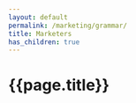 ```yaml
---
layout: default
permalink: /marketing/grammar/
title: Marketers
has_children: true
---
```

# {{page.title}}